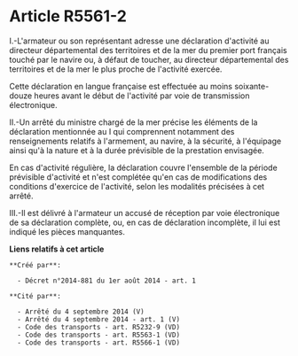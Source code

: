 # Article R5561-2

I.-L'armateur ou son représentant adresse une déclaration d'activité au directeur départemental des territoires et de la mer
du premier port français touché par le navire ou, à défaut de toucher, au directeur départemental des territoires et de la
mer le plus proche de l'activité exercée. 

Cette déclaration en langue française est effectuée au moins soixante-douze heures avant le début de l'activité par voie de
transmission électronique. 

II.-Un arrêté du ministre chargé de la mer précise les éléments de la déclaration mentionnée au I qui comprennent notamment
des renseignements relatifs à l'armement, au navire, à la sécurité, à l'équipage ainsi qu'à la nature et à la durée
prévisible de la prestation envisagée. 

En cas d'activité régulière, la déclaration couvre l'ensemble de la période prévisible d'activité et n'est complétée qu'en
cas de modifications des conditions d'exercice de l'activité, selon les modalités précisées à cet arrêté. 

III.-Il est délivré à l'armateur un accusé de réception par voie électronique de sa déclaration complète, ou, en cas de
déclaration incomplète, il lui est indiqué les pièces manquantes.

**Liens relatifs à cet article**

	**Créé par**:

	  - Décret n°2014-881 du 1er août 2014 - art. 1

	**Cité par**:

	  - Arrêté du 4 septembre 2014 (V)
	  - Arrêté du 4 septembre 2014 - art. 1 (V)
	  - Code des transports - art. R5232-9 (VD)
	  - Code des transports - art. R5563-1 (VD)
	  - Code des transports - art. R5566-1 (VD)
